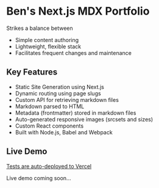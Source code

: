 # Ben's Next.js MDX Portfolio

Strikes a balance between 
- Simple content authoring
- Lightweight, flexible stack
- Facilitates frequent changes and maintenance

## Key Features

- Static Site Generation using Next.js
- Dynamic routing using page slugs
- Custom API for retrieving markdown files
- Markdown parsed to HTML
- Metadata (frontmatter) stored in markdown files
- Auto-generated responsive images (srcsets and sizes)
- Custom React components
- Built with Node.js, Babel and Webpack

## Live Demo

[Tests are auto-deployed to Vercel](https://vercel.com/bensbits91/next-mdx-portfolio)

Live demo coming soon...
